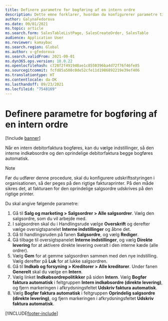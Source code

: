 ```yaml
---
title: Definere parametre for bogføring af en intern ordre
description: Dette emne forklarer, hvordan du konfigurerer parametre til bogføring af en intern ordre.
author: GalynaFedorova
ms.date: 09/01/2021
ms.topic: article
ms.search.form: SalesTableListPage, SalesCreateOrder, SalesTable
audience: Application User
ms.reviewer: kamaybac
ms.search.region: Global
ms.author: v-gfedorova
ms.search.validFrom: 2021-09-01
ms.dyn365.ops.version: 10.0.22
ms.openlocfilehash: c728f2f491948ae1c8550396ba4d72f76f46fe85
ms.sourcegitcommit: fcfd85a508c0de52cfe11d1986892219e39ef406
ms.translationtype: HT
ms.contentlocale: da-DK
ms.lasthandoff: 09/23/2021
ms.locfileid: "7548169"
---
```

# <a name="set-up-parameters-to-post-an-intercompany-order"></a>Definere parametre for bogføring af en intern ordre

[!include [banner](../../includes/banner.md)]

Når en intern debitorfaktura bogføres, kan du vælge indstillinger, så den interne indkøbsordre og den oprindelige debitorfaktura begge bogføres automatisk.

> [!NOTE]
> Før du udfører denne procedure, skal du konfigurere udskriftsstyringen i organisationen, så der peges på den rigtige fakturaprinter. På den måde sikres det, at fakturaen for den oprindelige salgsordre udskrives på den rigtige printer.

Du skal angive følgende parametre:

1. Gå til **Salg og marketing \> Salgsordrer \> Alle salgsordrer**. Vælg den salgsordre, som du vil arbejde med.
1. I salgsordren skal du i Handlingsrude vælge **Overskrift** og derefter vælge oversigtspanelet **Interne indstillinger** og åbne det.
1. Gå til handlingsruden på fanen **Salgsordre**, og vælg **Rediger**.
1. Gå tilbage til oversigtspanelet **Interne indstillinger**, og vælg **Direkte levering** for at aktivere direkte levering overalt i den interne kæde (alle ordrer).
1. Vælg **Gem** for at gemme salgsordren sammen med den nye indstilling. Vælg derefter på **Luk** for at lukke salgsordren.
1. Gå til **Indkøb og forsyning \> Kreditorer \> Alle kreditorer**. Under fanen **Generelt** skal du vælge en **Intern**.
1. Vælg linket **Indkøbsordrepolitikker** på siden **Intern**. Vælg **Bogfør faktura automatisk** i feltgruppen **Intern indkøbsordre (direkte levering)**, og fjern markeringen i afkrydsningsfeltet **Udskriv faktura automatisk**.
1. Vælg **Bogfør faktura automatisk** i feltgruppen **Oprindelig salgsordre (direkte levering)**, og fjern markeringen i afkrydsningsfeltet **Udskriv faktura automatisk**.

[!INCLUDE[footer-include](../../includes/footer-banner.md)]

